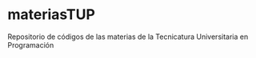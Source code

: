 # materiasTUP
Repositorio de códigos de las materias de la Tecnicatura Universitaria en Programación 
